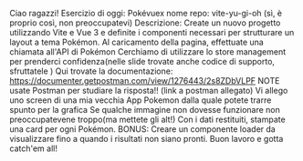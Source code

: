 Ciao ragazzi!
Esercizio di oggi: Pokévuex
nome repo: vite-yu-gi-oh (sì, è proprio così, non preoccupatevi)
Descrizione:
Create un nuovo progetto utilizzando Vite e Vue 3 e definite i componenti necessari per strutturare un layout a tema Pokémon.
Al caricamento della pagina, effettuate una chiamata all'API di Pokémon
Cerchiamo di utilizzare lo store management per prenderci confidenza(nelle slide trovate anche codice di supporto, sfruttatele )
Qui trovate la documentazione: https://documenter.getpostman.com/view/1276443/2s8ZDbVLPF
NOTE
usate Postman per studiare la risposta!! (link a postman allegato)
Vi allego uno screen di una mia vecchia App Pokemon dalla quale potete trarre spunto per la grafica
Se qualche immagine non dovesse funzionare  non preoccupatevene troppo(ma mettete gli alt!)
Con i dati restituiti, stampate una card per ogni Pokémon.
BONUS: Creare un componente loader da visualizzare fino a quando i risultati non siano pronti.
Buon lavoro e gotta catch'em all!